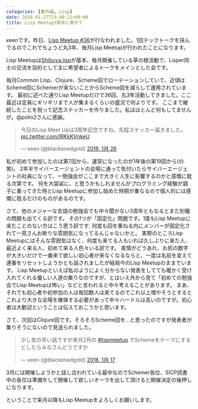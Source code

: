 ```yaml
---
categories: [番外編, Lisp]
date: 2016-01-27T23:40:11+09:00
title: Lisp Meetup3周年に寄せて
---
```


κeenです。昨日、[Lisp Meetup #36](http://lisp.connpass.com/event/25546/)が行なわれました。1回テックトークを挟んでるのでこれでちょうど丸3年、毎月Lisp Meetupが行われたことになります。
<!--more-->
Lisp Meetupは[Shibuya.lisp](http://shibuya.lisp-users.org/)が基本、毎月開催している草の根活動で、Lisper同士の交流を目的として主に希望者によるトークをメインとした会です。

毎月Common Lisp、Clojure、Scheme回でローテーションしていて、近頃はScheme回にSchemerが来ないことからScheme回を減らして運用されています。
最初に述べた通りLisp Meetupだけで36回、丸3年活動してきました。ここ最近は定員にギリギリまで人が集まるくらいの盛況で何よりです。
ここまで継続したことを祝って記念ステッカーを作りました。私はほとんど何もしてませんが。@potix2さんに感謝。

<blockquote class="twitter-tweet" lang="ja"><p lang="ja" dir="ltr">今日のLisp Meet Upは3周年記念ですね。先程ステッカー届きました。 <a href="https://t.co/IRKkKVnkeU">pic.twitter.com/IRKkKVnkeU</a></p>&mdash; κeen (@blackenedgold) <a href="https://twitter.com/blackenedgold/status/691875297940148224">2016, 1月 26</a></blockquote>

私が初めて参加したのは第7回から、運営になったのが1年後の第19回から(の筈)。
2年半サイバーエージェントの会場に通って気付いたらサイバーエージェントの社員になって、一勉強会がここまで大きく人生に影響するのかと感慨に耽る次第です。
何を大袈裟に、と思うかもしれませんがプログラミング経験が調子に乗ってきた時とLisp Meetupに参加し始めた時期が重なるので個人的には感慨に耽るだけのものがあるのです。


さて、他のメジャーな言語の勉強会でも中々聞かない3周年ともなるとまた別種の問題も出てくる訳です。
その1つが「固定化」問題です。1度もLisp Meetupに来たことのない方はこう思う訳です: 何度も回を重ねる内にメンバーが固定化されて一見さんお断りな雰囲気になってるんじゃないかと。
実際のところLisp Meetupにはそんな雰囲気はなく、何度も来てる人もいれば久しぶりに来た人、最近よく来る人、初めて来る人色々いる訳です。
実情がどうあれ、お尻の数字が大きいだけで一番来て欲しい初心者が来なくなるならと、一度は名前を変えて連番をリセットしようかとも話されましたが結局今のLisp Meetupのままでいます。
Lisp Meetupといえば私のようによく分からない発表をしてても暖かく受け入れてくれる優しい人達の集りなのですが、とはいえ外から見て「初めての勉強会でLisp Meetupは怖い」などと言われると中々考えることがあります。
まあ、それでも初心者や初参加の人は毎回数人は来てるのでこれ以上増やそうとするとこれより大きな会場を確保する必要があって中々ハードルは高いのですが。初心者は大歓迎ということは伝えておこうかと思います。

さて、次回はClojure回です。そろそろScheme回を…と思ったのですが発表者が集りそうにないので見送られました。

<blockquote class="twitter-tweet" lang="ja"><p lang="ja" dir="ltr">少し気の早い話ですが来月2月の <a href="https://twitter.com/hashtag/lispmeetup?src=hash">#lispmeetup</a> でSchemeをテーマにするとしたらみなさんどうですか</p>&mdash; κeen (@blackenedgold) <a href="https://twitter.com/blackenedgold/status/688627343112278017">2016, 1月 17</a></blockquote>
<script async src="//platform.twitter.com/widgets.js" charset="utf-8"></script>

3月には開催しようかと話し合われている最中なのでSchemer各位、SICP読書中の各位は準備をして開催して欲しいオーラを出して頂けると開催決定の後押しになります。

ということで来月以降もLisp Meetupをよろしくお願いします。
